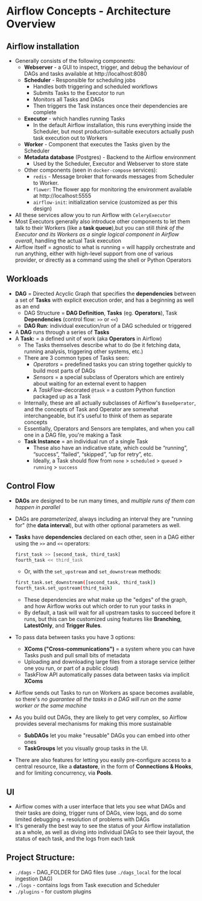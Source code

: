 # Airflow Concepts - Architecture Overview

## Airflow installation
- Generally consists of the following components:
    - **Webserver** - a GUI to inspect, trigger, and debug the behaviour of DAGs and tasks available at http://localhost:8080
    - **Scheduler** - Responsible for scheduling jobs
        - Handles both triggering and scheduled workflows
        - Submits Tasks to the Executor to run
        - Monitors all Tasks and DAGs
        - Then triggers the Task instances once their dependencies are complete
    - **Executor** - which handles running Tasks
        -  In the default Airflow installation, this runs everything inside the Scheduler, but most production-suitable executors actually push task execution out to Workers
    - **Worker** - Component that executes the Tasks given by the Scheduler
    - **Metadata database** (Postgres) - Backend to the Airflow environment
        - Used by the Scheduler, Executor and Webserver to store state
    - Other components (seen in `docker-compose` services):
        - `redis` - Message broker that forwards messages from Scheduler to Worker.
        - `flower`: The flower app for monitoring the environment available at http://localhost:5555
        - `airflow-init`: initialization service (customized as per this design)
- All these services allow you to run Airflow with `CeleryExecutor` 
- Most Executors generally also introduce other components to let them talk to their Workers (like a **task queue**),but you can still *think of the Executor and its Workers as a single logical component in Airflow overall*, handling the actual Task execution
- Airflow itself = agnostic to what is running = will happily orchestrate and run anything, either with high-level support from one of various provider, or directly as a command using the shell or Python Operators

## Workloads
- **DAG** = Directed Acyclic Graph that specifies the **dependencies** between a set of **Tasks** with explicit execution order, and has a beginning as well as an end
    - DAG Structure = **DAG Definition**, **Tasks** (eg. **Operators**), Task **Dependencies** (control flow: `>>` or `<<`)
    - **DAG Run**: individual execution/run of a DAG scheduled or triggered
- A **DAG** runs through a series of **Tasks**
- A **Task:** = a defined unit of work (aka **Operators** in Airflow)
    - The Tasks themselves describe what to do (be it fetching data, running analysis, triggering other systems, etc.)
    - There are 3 common types of Tasks seen:
        - *Operators* = predefined tasks you can string together quickly to build most parts of DAGs
        - *Sensors* = a special subclass of Operators which are entirely about waiting for an external event to happen
        - A *TaskFlow*-decorated `@task` = a custom Python function packaged up as a Task
    - Internally, these are all actually subclasses of Airflow's `BaseOperator`, and the concepts of Task and Operator are somewhat interchangeable, but it's useful to think of them as separate concepts
    - Essentially, Operators and Sensors are templates, and when you call one in a DAG file, you're making a Task
    - **Task Instance** = an individual run of a single Task
        - These also have an indicative state, which could be “running”, “success”, “failed”, “skipped”, “up for retry”, etc. 
        - Ideally, a Task should flow from `none` > `scheduled` > `queued` > `running` > `success`

## Control Flow
- **DAGs** are designed to be run many times, and *multiple runs of them can happen in parallel*
- DAGs are *parameterized*, always including an interval they are "running for" (the **data interval**), but with other optional parameters as well.
- **Tasks** have **dependencies** declared on each other, seen in a DAG either using the `>>` and `<<` operators:
    ```bash
    first_task >> [second_task, third_task]
    fourth_task << third_task
    ```
    - Or, with the `set_upstream` and `set_downstream` methods:
    ```bash
    first_task.set_downstream([second_task, third_task])
    fourth_task.set_upstream(third_task)
    ```
    - These dependencies are what make up the "edges" of the graph, and how Airflow works out which order to run your tasks in
    - By default, a task will wait for all upstream tasks to succeed before it runs, but this can be customized using features like **Branching**, **LatestOnly**, and **Trigger Rules**.

- To pass data between tasks you have 3  options:
    - **XComs ("Cross-communications")** = a system where you can have Tasks push and pull small bits of metadata
    - Uploading and downloading large files from a storage service (either one you run, or part of a public cloud)
    - TaskFlow API automatically passes data between tasks via implicit **XComs**

- Airflow sends out Tasks to run on Workers as space becomes available, so there's *no guarantee all the tasks in a DAG will run on the same worker or the same machine*

- As you build out DAGs, they are likely to get very complex, so Airflow provides several mechanisms for making this more sustainable 
    - **SubDAGs** let you make "reusable" DAGs you can embed into other ones
    - **TaskGroups** let you visually group tasks in the UI.

- There are also features for letting you easily pre-configure access to a central resource, like a **datastore**, in the form of **Connections & Hooks**, and for limiting concurrency, via **Pools**.

## UI
- Airflow comes with a user interface that lets you see what DAGs and their tasks are doing, trigger runs of DAGs, view logs, and do some limited debugging + resolution of problems with DAGs
- It's generally the best way to see the status of your Airflow installation as a whole, as well as diving into individual DAGs to see their layout, the status of each task, and the logs from each task


## Project Structure:
- `./dags` - DAG_FOLDER for DAG files (use `./dags_local` for the local ingestion DAG)
- `./logs` - contains logs from Task execution and Scheduler
- `./plugins` - for custom plugins


## 